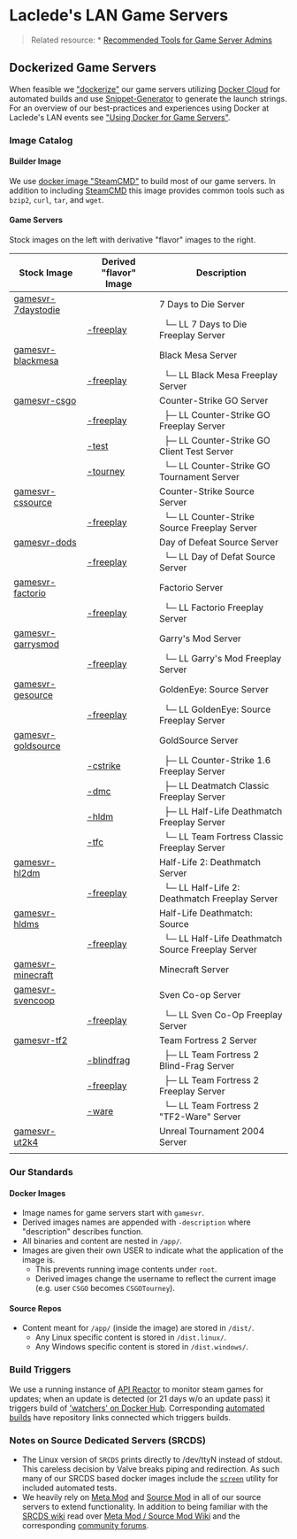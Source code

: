 # Laclede's LAN Game Servers

> Related resource: * [Recommended Tools for Game Server Admins](RecommendedTools.md)

## Dockerized Game Servers
When feasible we ["dockerize"](https://hub.docker.com/u/lacledeslan) our game servers utilizing [Docker Cloud](https://cloud.docker.com/app/lacledeslan/) for automated builds and use [Snippet-Generator](https://github.com/LacledesLAN/Snippet-Generator) to generate the launch strings. For an overview of our best-practices and experiences using Docker at Laclede's LAN events see ["Using Docker for Game Servers"](DockerAndGameServers.md).

### Image Catalog

#### Builder Image
We use [docker image "SteamCMD"](https://github.com/LacledesLAN/SteamCMD) to build most of our game servers. In addition to including [SteamCMD](https://developer.valvesoftware.com/wiki/SteamCMD) this image provides common tools such as `bzip2`, `curl`, `tar`, and `wget`.

#### Game Servers
Stock images on the left with derivative "flavor" images to the right.

| Stock Image                                                                 | Derived "flavor" Image                                                  | Description                                                   |
| --------------------------------------------------------------------------- | ----------------------------------------------------------------------- | ------------------------------------------------------------- |
| [gamesvr-7daystodie](https://github.com/LacledesLAN/gamesvr-7daystodie)     |                                                                         | 7 Days to Die Server                                          |
|                                                                             | [-freeplay](https://github.com/LacledesLAN/gamesvr-7daystodie-freeplay) | &nbsp;&nbsp;└─ LL 7 Days to Die Freeplay Server               |
| [gamesvr-blackmesa](https://github.com/LacledesLAN/gamesvr-blackmesa)       |                                                                         | Black Mesa Server                                             |
|                                                                             | [-freeplay](https://github.com/LacledesLAN/gamesvr-blackmesa-freeplay)  | &nbsp;&nbsp;└─ LL Black Mesa Freeplay Server                  |
| [gamesvr-csgo](https://github.com/LacledesLAN/gamesvr-csgo)                 |                                                                         | Counter-Strike GO Server                                      |
|                                                                             | [-freeplay](https://github.com/LacledesLAN/gamesvr-csgo-freeplay)       | &nbsp;&nbsp;├─ LL Counter-Strike GO Freeplay Server           |
|                                                                             | [-test](https://github.com/LacledesLAN/gamesvr-csgo-test)               | &nbsp;&nbsp;├─ LL Counter-Strike GO Client Test Server        |
|                                                                             | [-tourney](https://github.com/LacledesLAN/gamesvr-csgo-tourney)         | &nbsp;&nbsp;└─ LL Counter-Strike GO Tournament Server         |
| [gamesvr-cssource](https://github.com/LacledesLAN/gamesvr-cssource)         |                                                                         | Counter-Strike Source Server                                  |
|                                                                             | [-freeplay](https://github.com/LacledesLAN/gamesvr-cssource-freeplay)   | &nbsp;&nbsp;└─ LL Counter-Strike Source Freeplay Server       |
| [gamesvr-dods](https://github.com/LacledesLAN/gamesvr-dods)                 |                                                                         | Day of Defeat Source Server                                   |
|                                                                             | [-freeplay](https://github.com/LacledesLAN/gamesvr-dods-freeplay)       | &nbsp;&nbsp;└─ LL Day of Defat Source Server                  |
| [gamesvr-factorio](https://github.com/LacledesLAN/gamesvr-factorio)         |                                                                         | Factorio Server                                               |
|                                                                             | [-freeplay](https://github.com/LacledesLAN/gamesvr-factorio-freeplay)   | &nbsp;&nbsp;└─ LL Factorio Freeplay Server                    |
| [gamesvr-garrysmod](https://github.com/LacledesLAN/gamesvr-garrysmod)       |                                                                         | Garry's Mod Server                                            |
|                                                                             | [-freeplay](https://github.com/LacledesLAN/gamesvr-garrysmod-freeplay)  | &nbsp;&nbsp;└─ LL Garry's Mod Freeplay Server                 |
| [gamesvr-gesource](https://github.com/LacledesLAN/gamesvr-gesource)         |                                                                         | GoldenEye: Source Server                                      |
|                                                                             | [-freeplay](https://github.com/LacledesLAN/gamesvr-gesource-freeplay)   | &nbsp;&nbsp;└─ LL GoldenEye: Source Freeplay Server           |
| [gamesvr-goldsource](https://github.com/LacledesLAN/gamesvr-goldsource)     |                                                                         | GoldSource Server                                             |
|                                                                             | [-cstrike](https://github.com/LacledesLAN/gamesvr-goldsource-cstrike)   | &nbsp;&nbsp;├─ LL Counter-Strike 1.6 Freeplay Server          |
|                                                                             | [-dmc](https://github.com/LacledesLAN/gamesvr-goldsource-dmc)           | &nbsp;&nbsp;├─ LL Deatmatch Classic Freeplay Server           |
|                                                                             | [-hldm](https://github.com/LacledesLAN/gamesvr-goldsource-hldm)         | &nbsp;&nbsp;├─ LL Half-Life Deathmatch Freeplay Server        |
|                                                                             | [-tfc](https://github.com/LacledesLAN/gamesvr-goldsource-tfc)           | &nbsp;&nbsp;└─ LL Team Fortress Classic Freeplay Server       |
| [gamesvr-hl2dm](https://github.com/LacledesLAN/gamesvr-hl2dm)               |                                                                         | Half-Life 2: Deathmatch Server                                |
|                                                                             | [-freeplay](https://github.com/LacledesLAN/gamesvr-hl2dm-freeplay)      | &nbsp;&nbsp;└─ LL Half-Life 2: Deathmatch Freeplay Server     |
| [gamesvr-hldms](https://github.com/LacledesLAN/gamesvr-hldms)               |                                                                         | Half-Life Deathmatch: Source                                  |
|                                                                             | [-freeplay](https://github.com/LacledesLAN/gamesvr-hldms-freeplay)      | &nbsp;&nbsp;└─ LL Half-Life Deathmatch Source Freeplay Server |
| [gamesvr-minecraft](https://github.com/LacledesLAN/gamesvr-minecraft)       |                                                                         | Minecraft Server                                              |
| [gamesvr-svencoop](https://github.com/LacledesLAN/gamesvr-svencoop)         |                                                                         | Sven Co-op Server                                             |
|                                                                             | [-freeplay](https://github.com/LacledesLAN/gamesvr-svencoop-freeplay)   | &nbsp;&nbsp;└─ LL Sven Co-Op Freeplay Server                  |
| [gamesvr-tf2](https://github.com/LacledesLAN/gamesvr-tf2)                   |                                                                         | Team Fortress 2 Server                                        |
|                                                                             | [-blindfrag](https://github.com/LacledesLAN/gamesvr-tf2-blindfrag)      | &nbsp;&nbsp;├─ LL Team Fortress 2 Blind-Frag Server           |
|                                                                             | [-freeplay](https://github.com/LacledesLAN/gamesvr-tf2-freeplay)        | &nbsp;&nbsp;├─ LL Team Fortress 2 Freeplay Server             |
|                                                                             | [-ware](https://github.com/LacledesLAN/gamesvr-tf2-ware)                | &nbsp;&nbsp;└─ LL Team Fortress 2 "TF2-Ware" Server           |
| [gamesvr-ut2k4](https://github.com/LacledesLAN/gamesvr-ut2k4)               |                                                                         | Unreal Tournament 2004 Server                                 |
|                                                                             |                                                                         |                                                               |

### Our Standards

#### Docker Images
* Image names for game servers start with `gamesvr`.
* Derived images names are appended with `-description` where "description" describes function.
* All binaries and content are nested in `/app/`.
* Images are given their own USER to indicate what the application of the image is.
  * This prevents running image contents under `root`.
  * Derived images change the username to reflect the current image (e.g. user `CSGO` becomes `CSGOTourney`).

#### Source Repos
* Content meant for `/app/` (inside the image) are stored in `/dist/`.
  * Any Linux specific content is stored in `/dist.linux/`.
  * Any Windows specific content is stored in `/dist.windows/`.

### Build Triggers
We use a running instance of [API Reactor](https://github.com/dudleycodes/APIReactor) to monitor steam games for updates; when an update is detected (or 21 days w/o an update pass) it triggers build of ['watchers' on Docker Hub](https://hub.docker.com/u/llgameserverbot/). Corresponding [automated builds](https://hub.docker.com/u/lacledeslan/) have repository links connected which triggers builds.

### Notes on Source Dedicated Servers (SRCDS)

* The Linux version of `SRCDS` prints directly to /dev/ttyN instead of stdout. This careless decision by Valve breaks piping and redirection. As such many of our SRCDS based docker images include the [`screen`](https://www.gnu.org/software/screen/manual/screen.html) utility for included automated tests.
* We heavily rely on [Meta Mod](http://metamodsource.net/) and [Source Mod](http://www.sourcemod.net/) in all of our source servers to extend functionality. In addition to being familiar with the [SRCDS wiki](https://developer.valvesoftware.com/wiki/Source_Dedicated_Server) read over [Meta Mod / Source Mod Wiki](https://wiki.alliedmods.net/Main_Page) and the corresponding [community forums](https://forums.alliedmods.net/index.php).

